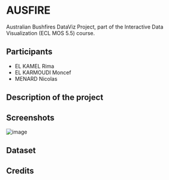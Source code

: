 # AUSFIRE

Australian Bushfires DataViz Project, part of the Interactive Data Visualization (ECL MOS 5.5) course.

## Participants

* EL KAMEL Rima
* EL KARMOUDI Moncef
* MENARD Nicolas

## Description of the project

## Screenshots

![image](https://user-images.githubusercontent.com/35910546/74921587-47ba9500-53ce-11ea-950f-96f05421be70.png)

## Dataset

## Credits
